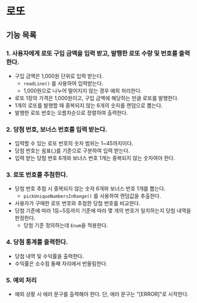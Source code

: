 # 로또
## 기능 목록
### 1. 사용자에게 로또 구입 금액을 입력 받고, 발행한 로또 수량 및 번호를 출력한다.
- 구입 금액은 1,000원 단위로 입력 받는다.
    - `readLine()` 를 사용하여 입력받는다.
    - 1,000원으로 나누어 떨어지지 않는 경우 예외 처리한다.
- 로또 1장의 가격은 1,000원이고, 구입 금액에 해당하는 만큼 로또를 발행한다.
- 1개의 로또를 발행할 때 중복되지 않는 6개의 숫자를 랜덤으로 뽑는다.
- 발행한 로또 번호는 오름차순으로 정렬하여 출력한다.

### 2. 당첨 번호, 보너스 번호를 입력 받는다.

- 입력할 수 있는 로또 번호의 숫자 범위는 1~45까지이다.
- 당첨 번호는 쉼표(,)를 기준으로 구분하여 입력 받는다.
- 입력 받는 당첨 번호 6개와 보너스 번호 1개는 중복되지 않는 숫자여야 한다.

### 3. 로또 번호를 추첨한다.

- 당첨 번호 추첨 시 중복되지 않는 숫자 6개와 보너스 번호 1개를 뽑는다.
    - `pickUniqueNumbersInRange()` 를 사용하여 랜덤값을 추출한다.
- 사용자가 구매한 로또 번호와 추첨한 당첨 번호를 비교한다.
- 당첨 기준에 따라 1등~5등까지 기준에 따라 몇 개의 번호가 일치하는지 당첨 내역을 판정한다.
    - 당첨 기준 정의하는데 `Enum`을 적용한다.

### 4. 당첨 통계를 출력한다.

- 당첨 내역 및 수익률을 출력한다.
- 수익률은 소수점 둘째 자리에서 반올림한다.

### 5. 예외 처리

- 예외 상황 시 에러 문구를 출력해야 한다. 단, 에러 문구는 "[ERROR]"로 시작한다.
